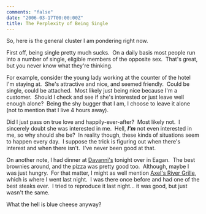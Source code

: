 ```yaml
---
comments: "false"
date: "2006-03-17T00:00:00Z"
title: The Perplexity of Being Single
---
```

<p>So, here is the general cluster I am pondering right now.</p>
<p>First off, being single pretty much sucks.  On a daily basis most people run into a number of single, eligible members of the opposite sex.  That's great, but you never know what they're thinking.</p>
<p>For example, consider the young lady working at the counter of the hotel I'm staying at.  She's attractive and nice, and seemed friendly.  Could be single, could be attached.  Most likely just being nice because I'm a customer.  Should I check and see if she's interested or just leave well enough alone?  Being the shy bugger that I am, I choose to leave it alone  (not to mention that I live 4 hours away).</p>
<p>Did I just pass on true love and happily-ever-after?  Most likely not.  I sincerely doubt she was interested in me.  Hell, <strong><em>I'm</em></strong> not even interested in me, so why should she be?  In reality though, these kinds of situations seem to happen every day.  I suppose the trick is figuring out when there's interest and when there isn't.  I've never been good at that.</p>
<p>On another note, I had dinner at <a href="http://davannis.com/">Davanni's</a> tonight over in Eagan.  The best brownies around, and the pizza was pretty good too.  Although, maybe I was just hungry.  For that matter, I might as well mention <a href="http://www.axelsbonfire.com/axels/Location.cfm?idx=98">Axel's River Grille</a>, which is where I went last night.  I was there once before and had one of the best steaks ever.  I tried to reproduce it last night... it was good, but just wasn't the same.</p>
<p>What the hell is blue cheese anyway?</p>
